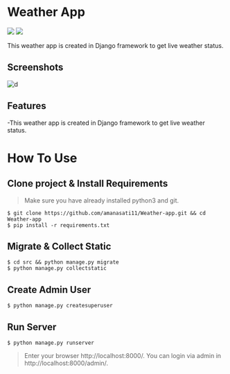 # Weather App
[![](https://img.shields.io/pypi/pyversions/Django.svg)](https://python.org/downloads/)
[![](https://img.shields.io/badge/django-2.0%20%7C%202.1%20%7C%202.2-success.svg)](https://djangoproject.com/)

This weather app is created in Django framework to get live weather status.

## Screenshots
![d](https://user-images.githubusercontent.com/69810375/94898101-970d8b80-04ae-11eb-8bb0-7f89aef27c3c.PNG)

## Features 

-This weather app is created in Django framework to get live weather status.

How To Use
=
## Clone project & Install Requirements
> Make sure you have already installed python3 and git.
```
$ git clone https://github.com/amanasati11/Weather-app.git && cd Weather-app
$ pip install -r requirements.txt
```
## Migrate & Collect Static
```
$ cd src && python manage.py migrate
$ python manage.py collectstatic
```
## Create Admin User
```
$ python manage.py createsuperuser
```
## Run Server
```
$ python manage.py runserver
```
> Enter your browser http://localhost:8000/. You can login via admin in http://localhost:8000/admin/.
